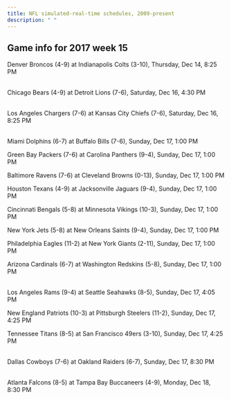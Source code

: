 ```yaml
---
title: NFL simulated-real-time schedules, 2009-present
description: " "
---
```


## Game info for 2017 week 15
Denver Broncos (4-9) at Indianapolis Colts (3-10), Thursday, Dec 14, 8:25 PM

<br/>Chicago Bears (4-9) at Detroit Lions (7-6), Saturday, Dec 16, 4:30 PM

<br/>Los Angeles Chargers (7-6) at Kansas City Chiefs (7-6), Saturday, Dec 16, 8:25 PM

<br/>Miami Dolphins (6-7) at Buffalo Bills (7-6), Sunday, Dec 17, 1:00 PM

Green Bay Packers (7-6) at Carolina Panthers (9-4), Sunday, Dec 17, 1:00 PM

Baltimore Ravens (7-6) at Cleveland Browns (0-13), Sunday, Dec 17, 1:00 PM

Houston Texans (4-9) at Jacksonville Jaguars (9-4), Sunday, Dec 17, 1:00 PM

Cincinnati Bengals (5-8) at Minnesota Vikings (10-3), Sunday, Dec 17, 1:00 PM

New York Jets (5-8) at New Orleans Saints (9-4), Sunday, Dec 17, 1:00 PM

Philadelphia Eagles (11-2) at New York Giants (2-11), Sunday, Dec 17, 1:00 PM

Arizona Cardinals (6-7) at Washington Redskins (5-8), Sunday, Dec 17, 1:00 PM

<br/>Los Angeles Rams (9-4) at Seattle Seahawks (8-5), Sunday, Dec 17, 4:05 PM

New England Patriots (10-3) at Pittsburgh Steelers (11-2), Sunday, Dec 17, 4:25 PM

Tennessee Titans (8-5) at San Francisco 49ers (3-10), Sunday, Dec 17, 4:25 PM

<br/>Dallas Cowboys (7-6) at Oakland Raiders (6-7), Sunday, Dec 17, 8:30 PM

<br/>Atlanta Falcons (8-5) at Tampa Bay Buccaneers (4-9), Monday, Dec 18, 8:30 PM

